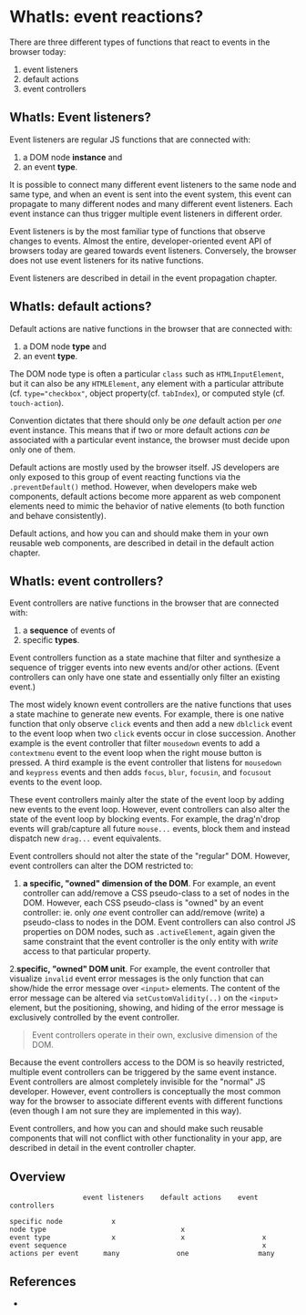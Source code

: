 # WhatIs: event reactions?

There are three different types of functions that react to events in the browser today:

1. event listeners
2. default actions
3. event controllers 

## WhatIs: Event listeners?

Event listeners are regular JS functions that are connected with:
1. a DOM node **instance** and
2. an event **type**.

It is possible to connect many different event listeners to the same node and same type, and when an event is sent into the event system, this event can propagate to many different nodes and many different event listeners. Each event instance can thus trigger multiple event listeners in different order.

Event listeners is by the most familiar type of functions that observe changes to events. Almost the entire, developer-oriented event API of browsers today are geared towards event listeners. Conversely, the browser does not use event listeners for its native functions.

Event listeners are described in detail in the event propagation chapter.

## WhatIs: default actions?

Default actions are native functions in the browser that are connected with:
1. a DOM node **type** and
2. an event **type**.

The DOM node type is often a particular `class` such as `HTMLInputElement`, but it can also be any `HTMLElement`, any element with a particular attribute (cf. `type="checkbox"`, object property(cf. `tabIndex`), or computed style (cf. `touch-action`).
  
Convention dictates that there should only be *one* default action per *one* event instance. This means that if two or more default actions *can be* associated with a particular event instance, the browser must decide upon only one of them.

Default actions are mostly used by the browser itself. JS developers are only exposed to this group of event reacting functions via the `.preventDefault()` method. However, when developers make web components, default actions become more apparent as web component elements need to mimic the behavior of native elements (to both function and behave consistently). 

Default actions, and how you can and should make them in your own reusable web components, are described in detail in the default action chapter.

## WhatIs: event controllers?

Event controllers are native functions in the browser that are connected with:
1. a **sequence** of events of
2. specific **types**.

Event controllers function as a state machine that filter and synthesize a sequence of trigger events into new events and/or other actions. (Event controllers can only have one state and essentially only filter an existing event.)

The most widely known event controllers are the native functions that uses a state machine to generate new events. For example, there is one native function that only observe `click` events and then add a new `dblclick` event to the event loop when two `click` events occur in close succession. Another example is the event controller that filter `mousedown` events to add a `contextmenu` event to the event loop when the right mouse button is pressed. A third example is the event controller that listens for `mousedown` and `keypress` events and then adds `focus`, `blur`, `focusin`, and `focusout` events to the event loop.

These event controllers mainly alter the state of the event loop by adding new events to the event loop. However, event controllers can also alter the state of the event loop by blocking events. For example, the drag'n'drop events will grab/capture all future `mouse...` events, block them and instead dispatch new `drag...` event equivalents. 

Event controllers should not alter the state of the "regular" DOM. However, event controllers can alter the DOM restricted to:
1. **a specific, "owned" dimension of the DOM**. For example, an event controller can add/remove a CSS pseudo-class to a set of nodes in the DOM. However, each CSS pseudo-class is "owned" by an event controller: ie. only *one* event controller can add/remove (write) a pseudo-class to nodes in the DOM. Event controllers can also control JS properties on DOM nodes, such as `.activeElement`, again given the same constraint that the event controller is the only entity with *write* access to that particular property.  
 
2.**specific, "owned" DOM unit**. For example, the event controller that visualize `invalid` event error messages is the only function that can show/hide the error message over `<input>` elements. The content of the error message can be altered via `setCustomValidity(..)` on the `<input>` element, but the positioning, showing, and hiding of the error message is exclusively controlled by the event controller.

> Event controllers operate in their own, exclusive dimension of the DOM.

Because the event controllers access to the DOM is so heavily restricted, multiple event controllers can be triggered by the same event instance. Event controllers are almost completely invisible for the "normal" JS developer. However, event controllers is conceptually the most common way for the browser to associate different events with different functions (even though I am not sure they are implemented in this way).
  
Event controllers, and how you can and should make such reusable components that will not conflict with other functionality in your app, are described in detail in the event controller chapter.

## Overview

```
                  event listeners    default actions    event controllers
                  
specific node            x
node type                                 x
event type               x                x                   x
event sequence                                                x
actions per event      many              one                 many
```

## References

 * 